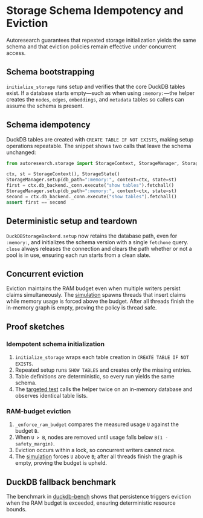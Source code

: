 # Storage Schema Idempotency and Eviction

Autoresearch guarantees that repeated storage initialization yields the same
schema and that eviction policies remain effective under concurrent access.

## Schema bootstrapping

`initialize_storage` runs setup and verifies that the core DuckDB tables
exist. If a database starts empty—such as when using `:memory:`—the helper
creates the `nodes`, `edges`, `embeddings`, and `metadata` tables so callers
can assume the schema is present.

## Schema idempotency

DuckDB tables are created with `CREATE TABLE IF NOT EXISTS`, making setup
operations repeatable. The snippet shows two calls that leave the schema
unchanged:

```python
from autoresearch.storage import StorageContext, StorageManager, StorageState

ctx, st = StorageContext(), StorageState()
StorageManager.setup(db_path=":memory:", context=ctx, state=st)
first = ctx.db_backend._conn.execute("show tables").fetchall()
StorageManager.setup(db_path=":memory:", context=ctx, state=st)
second = ctx.db_backend._conn.execute("show tables").fetchall()
assert first == second
```

## Deterministic setup and teardown

`DuckDBStorageBackend.setup` now retains the database path, even for
`:memory:`, and initializes the schema version with a single `fetchone` query.
`close` always releases the connection and clears the path whether or not a
pool is in use, ensuring each run starts from a clean slate.

## Concurrent eviction

Eviction maintains the RAM budget even when multiple writers persist claims
simultaneously. The [simulation][evict-sim] spawns threads that insert claims
while memory usage is forced above the budget. After all threads finish the
in-memory graph is empty, proving the policy is thread safe.

## Proof sketches

### Idempotent schema initialization

1. `initialize_storage` wraps each table creation in `CREATE TABLE IF NOT
   EXISTS`.
2. Repeated setup runs `SHOW TABLES` and creates only the missing entries.
3. Table definitions are deterministic, so every run yields the same schema.
4. The [targeted test][schema-test] calls the helper twice on an in-memory
   database and observes identical table lists.

### RAM-budget eviction

1. `_enforce_ram_budget` compares the measured usage `U` against the budget
   `B`.
2. When `U > B`, nodes are removed until usage falls below `B(1 -
   safety_margin)`.
3. Eviction occurs within a lock, so concurrent writers cannot race.
4. The [simulation][evict-sim] forces `U` above `B`; after all threads finish
   the graph is empty, proving the budget is upheld.

## DuckDB fallback benchmark

The benchmark in [duckdb-bench] shows that persistence triggers eviction when
the RAM budget is exceeded, ensuring deterministic resource bounds.

[evict-sim]: ../../scripts/storage_eviction_sim.py
[duckdb-bench]: ../../tests/integration/test_storage_duckdb_fallback.py
[schema-test]: ../../tests/targeted/test_storage_eviction.py
